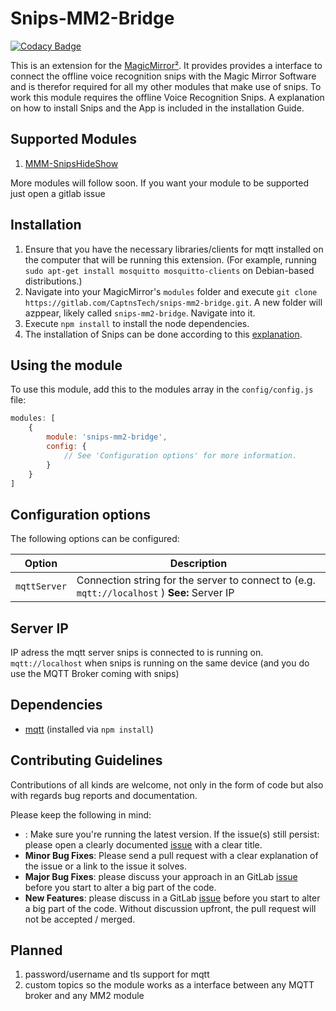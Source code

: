 # Snips-MM2-Bridge

[![Codacy Badge](https://api.codacy.com/project/badge/Grade/abf2560c1f05419daf6d1c9835ea0ff2)](https://www.codacy.com/app/MagicMirror2/mqtt-mm2-bridge?utm_source=github.com&amp;utm_medium=referral&amp;utm_content=maxbachmann/mqtt-mm2-bridge&amp;utm_campaign=Badge_Grade)

This is an extension for the [MagicMirror²](https://github.com/MichMich/MagicMirror).  It provides provides a interface to connect the offline voice recognition snips with the Magic Mirror Software and is therefor required for all my other modules that make use of snips.
To work this module requires the offline Voice Recognition Snips. A explanation on how to install Snips and the App is included in the installation Guide.

## Supported Modules
1.  [MMM-SnipsHideShow](https://gitlab.com/CaptnsTech/mmm-snipshideshow)

More modules will follow soon. If you want your module to be supported just open a gitlab issue

## Installation
1.  Ensure that you have the necessary libraries/clients for mqtt installed on the computer that will be running this extension.  (For example, running `sudo apt-get install mosquitto mosquitto-clients` on Debian-based distributions.)
2.  Navigate into your MagicMirror's `modules` folder and execute `git clone https://gitlab.com/CaptnsTech/snips-mm2-bridge.git`. A new folder will azppear, likely called `snips-mm2-bridge`.  Navigate into it.
3.  Execute `npm install` to install the node dependencies.
4.  The installation of Snips can be done according to this [explanation](https://snips.gitbook.io/getting-started/installation).

## Using the module
To use this module, add this to the modules array in the `config/config.js` file:
````javascript
modules: [
	{
		module: 'snips-mm2-bridge',
		config: {
			// See 'Configuration options' for more information.
		}
	}
]
````

## Configuration options
The following options can be configured:

| Option       | Description                                                                                  |
|--------------|----------------------------------------------------------------------------------------------|
| `mqttServer` | Connection string for the server to connect to (e.g. `mqtt://localhost` ) **See:** Server IP |

## Server IP
IP adress the mqtt server snips is connected to is running on. `mqtt://localhost` when snips is running on the same device (and you do use the MQTT Broker coming with snips)

## Dependencies
-  [mqtt](https://www.npmjs.com/package/mqtt) (installed via `npm install`)

## Contributing Guidelines
Contributions of all kinds are welcome, not only in the form of code but also with regards bug reports and documentation.

Please keep the following in mind:

-  :  Make sure you're running the latest version. If the issue(s) still persist: please open a clearly documented [issue](https://gitlab.com/CaptnsTech/snips-mm2-bridge/issues) with a clear title.
-  **Minor Bug Fixes**: Please send a pull request with a clear explanation of the issue or a link to the issue it solves.
-  **Major Bug Fixes**: please discuss your approach in an GitLab [issue](https://gitlab.com/CaptnsTech/snips-mm2-bridge/issues) before you start to alter a big part of the code.
-  **New Features**: please discuss in a GitLab [issue](https://gitlab.com/CaptnsTech/snips-mm2-bridge/issues) before you start to alter a big part of the code. Without discussion upfront, the pull request will not be accepted / merged.

## Planned
1.  password/username and tls support for mqtt
2.  custom topics so the module works as a interface between any MQTT broker and any MM2 module
